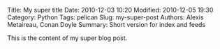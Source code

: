 Title: My super title
Date: 2010-12-03 10:20
Modified: 2010-12-05 19:30
Category: Python
Tags: pelican
Slug: my-super-post
Authors: Alexis Metaireau, Conan Doyle
Summary: Short version for index and feeds

This is the content of my super blog post.
